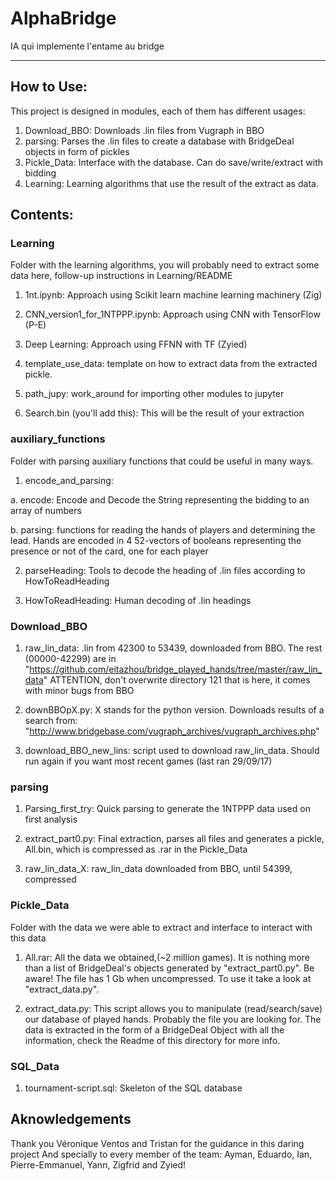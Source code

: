# AlphaBridge
IA qui implemente l'entame au bridge


--------------------------------------
## How to Use:
This project is designed in modules, each of them has different usages:
1. Download_BBO: Downloads .lin files from Vugraph in BBO
2. parsing: Parses the .lin files to create a database with BridgeDeal objects in form of pickles
3. Pickle_Data: Interface with the database. Can do save/write/extract with bidding
4. Learning: Learning algorithms that use the result of the extract as data.

## Contents:
### Learning
Folder with the learning algorithms, you will probably need to extract some data
 here, follow-up instructions in Learning/README
1. 1nt.ipynb: Approach using Scikit learn machine learning machinery (Zig) 

2. CNN_version1_for_1NTPPP.ipynb: Approach using CNN with TensorFlow (P-E)

3. Deep Learning: Approach using FFNN with TF (Zyied)

4. template_use_data: template on how to extract data from the extracted pickle.

5. path_jupy: work_around for importing other modules to jupyter

6. Search.bin (you'll add this): This will be the result of your extraction

### auxiliary_functions
Folder with parsing auxiliary functions that could be useful in many ways.
1. encode_and_parsing:

  a. encode: Encode and Decode the String representing the bidding to an array of numbers
  
  b. parsing: functions for reading the hands of players and determining the lead. Hands are encoded in 4 52-vectors of booleans representing the presence or not of the card, one for each player

2. parseHeading: Tools to decode the heading of .lin files according to HowToReadHeading

3. HowToReadHeading: Human decoding of .lin headings

### Download_BBO
1. raw_lin_data: .lin from 42300 to 53439, downloaded from BBO. The rest (00000-42299) are in
 "https://github.com/eitazhou/bridge_played_hands/tree/master/raw_lin_data"
 ATTENTION, don't overwrite directory 121 that is here, it comes with minor bugs from BBO

2. downBBOpX.py: X stands for the python version. Downloads results of a search from: "http://www.bridgebase.com/vugraph_archives/vugraph_archives.php"

3. download_BBO_new_lins: script used to download raw_lin_data. Should run again if you want most recent games (last ran 29/09/17)

### parsing
1. Parsing_first_try: Quick parsing to generate the 1NTPPP data used on first analysis

2. extract_part0.py: Final extraction, parses all files and generates a pickle, All.bin, which is compressed as .rar in the Pickle_Data

3. raw_lin_data_X: raw_lin_data downloaded from BBO, until 54399, compressed

### Pickle_Data
Folder with the data we were able to extract and interface to interact with this data
1. All.rar: All the data we obtained,(~2 million games). It is nothing more than a list of BridgeDeal's objects generated by "extract_part0.py". Be aware! The file has 1 Gb when uncompressed. To use it take a look at "extract_data.py".

2. extract_data.py: This script allows you to manipulate (read/search/save) our database of played hands. Probably the file you are looking for. The data is extracted in the form of a BridgeDeal Object with all the information, check the Readme of this directory for more info.

### SQL_Data
1. tournament-script.sql: Skeleton of the SQL database

## Aknowledgements
Thank you Véronique Ventos and Tristan for the guidance in this daring project
And specially to every member of the team: 
Ayman, Eduardo, Ian, Pierre-Emmanuel, Yann, Zigfrid and Zyied!
